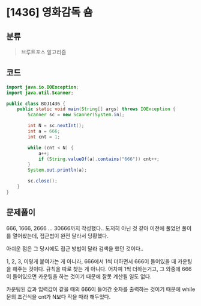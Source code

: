 # [1436] 영화감독 숌

## 분류
> 브루트포스 알고리즘

## 코드
```java
import java.io.IOException;
import java.util.Scanner;

public class BOJ1436 {
    public static void main(String[] args) throws IOException {
        Scanner sc = new Scanner(System.in);

        int N = sc.nextInt();
        int a = 666;
        int cnt = 1;

        while (cnt < N) {
            a++;
            if (String.valueOf(a).contains("666")) cnt++;
        }
        System.out.println(a);

        sc.close();
    }
}

```

## 문제풀이

666, 1666, 2666 ... 30666까지 작성했다.. 도저히 아닌 것 같아 이전에 풀었던 풀이를 열어봤는데, 접근법이 완전 달라서 당황했다. 

아쉬운 점은 그 당시에도 접근 방법이 달라 검색을 했던 것이다..

1, 2, 3, 이렇게 붙여가는 게 아니라, 666에서 1씩 더하면서 666이 들어있을 때 카운팅을 해주는 것이다. 규칙을 따로 찾는 게 아니다. 어차피 1씩 더하는거고, 그 와중에 666이 들어있으면 카운팅을 하는 것이기 때문에 잘못 계산될 일도 없다.

카운팅된 값과 입력값이 같을 때의 666이 들어간 숫자를 출력하는 것이기 때문에 while문의 조건식을 cnt가 N보다 작을 때라 해두었다.
